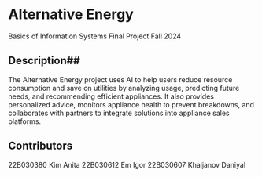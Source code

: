 # Alternative Energy
Basics of Information Systems Final Project Fall 2024
## Description##
The Alternative Energy project uses AI to help users reduce resource consumption and save on utilities by analyzing usage, predicting future needs, and recommending efficient appliances. It also provides personalized advice, monitors appliance health to prevent breakdowns, and collaborates with partners to integrate solutions into appliance sales platforms.
## Contributors
22B030380 Kim Anita
22B030612 Em Igor
22B030607 Khaljanov Daniyal
